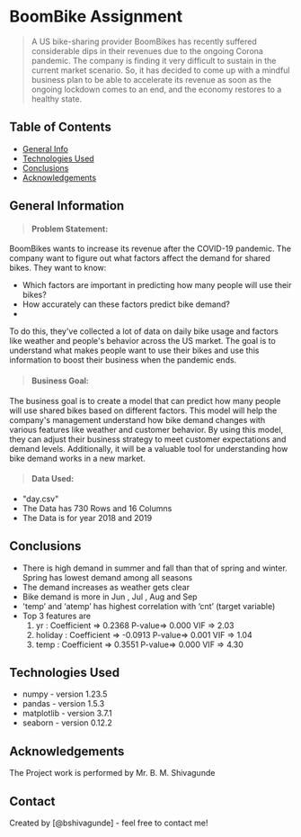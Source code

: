 # BoomBike Assignment
> A US bike-sharing provider BoomBikes has recently suffered considerable dips in their revenues due to the ongoing Corona pandemic. The company is finding it very difficult to sustain in the current market scenario. So, it has decided to come up with a mindful business plan to be able to accelerate its revenue as soon as the ongoing lockdown comes to an end, and the economy restores to a healthy state. 


## Table of Contents
* [General Info](#general-information)
* [Technologies Used](#technologies-used)
* [Conclusions](#conclusions)
* [Acknowledgements](#acknowledgements)

<!-- You can include any other section that is pertinent to your problem -->

## General Information
> #### Problem Statement:
BoomBikes wants to increase its revenue after the COVID-19 pandemic. The company want to figure out what factors affect the demand for shared bikes. 
They want to know:

- Which factors are important in predicting how many people will use their bikes? 
- How accurately can these factors predict bike demand?
-
To do this, they've collected a lot of data on daily bike usage and factors like weather and people's behavior across the US market. 
The goal is to understand what makes people want to use their bikes and use this information to boost their business when the pandemic ends.

> #### Business Goal:
The business goal is to create a model that can predict how many people will use shared bikes based on different factors. This model will help the company's management understand how bike demand changes with various features like weather and customer behavior. By using this model, they can adjust their business strategy to meet customer expectations and demand levels. Additionally, it will be a valuable tool for understanding how bike demand works in a new market.

> #### Data Used:
- "day.csv" 
- The Data has 730 Rows and 16 Columns
- The Data is for year 2018 and 2019

<!-- You don't have to answer all the questions - just the ones relevant to your project. -->

## Conclusions
- There is high demand in summer and fall than that of spring and winter. Spring has lowest demand among all seasons
- The demand increases as weather gets clear
- Bike demand is more in Jun , Jul , Aug and Sep
- 'temp’ and ‘atemp’ has highest correlation with ‘cnt’ (target variable)
- Top 3 features are
	1. yr : Coefficient => 0.2368     P-value=> 0.000 VIF => 2.03
	2. holiday :  Coefficient => -0.0913     P-value=> 0.001 VIF => 1.04
	3. temp :   Coefficient =>  0.3551     P-value=> 0.000 VIF => 4.30


<!-- You don't have to answer all the questions - just the ones relevant to your project. -->


## Technologies Used
- numpy - version 1.23.5
- pandas - version 1.5.3
- matplotlib - version 3.7.1
- seaborn - version 0.12.2

<!-- As the libraries versions keep on changing, it is recommended to mention the version of library used in this project -->

## Acknowledgements
The Project work is performed by Mr. B. M. Shivagunde


## Contact
Created by [@bshivagunde] - feel free to contact me!


<!-- Optional -->
<!-- ## License -->
<!-- This project is open source and available under the [... License](). -->

<!-- You don't have to include all sections - just the one's relevant to your project -->
